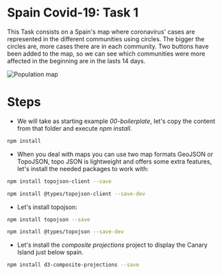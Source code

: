 # Spain Covid-19: Task 1

This Task consists on a Spain's map where coronavirus' cases are represented in the different communities using circles. The bigger the circles are, more cases there are in each community. Two buttons have been added to the map, so we can see which communities were more affected in the beginning are in the lasts 14 days.

![Population map](./content/map.png "population map")


# Steps

- We will take as starting example _00-boilerplate_, let's copy the content from that folder and execute _npm install_.

```bash
npm install
```

- When you deal with maps you can use two map formats GeoJSON or TopoJSON, topo JSON is lightweight and offers some extra
  features, let's install the needed packages to work with:

```bash
npm install topojson-client --save
```

```bash
npm install @types/topojson-client --save-dev
```

- Let's install topojson:

```bash
npm install topojson --save
```

```bash
npm install @types/topojson --save-dev
```

- Let's install the _composite projections_ project to display the Canary Island just below spain.

```bash
npm install d3-composite-projections --save
```
